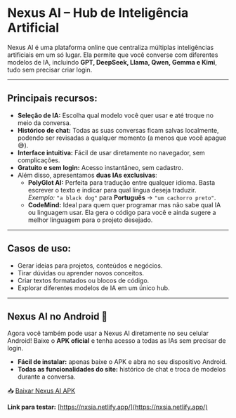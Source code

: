 # Nexus AI – Hub de Inteligência Artificial

Nexus AI é uma plataforma online que centraliza múltiplas inteligências artificiais em um só lugar. Ela permite que você converse com diferentes modelos de IA, incluindo **GPT, DeepSeek, Llama, Qwen, Gemma e Kimi**, tudo sem precisar criar login.

---

## Principais recursos:

- **Seleção de IA:** Escolha qual modelo você quer usar e até troque no meio da conversa.
- **Histórico de chat:** Todas as suas conversas ficam salvas localmente, podendo ser revisadas a qualquer momento (a menos que você apague 😅).
- **Interface intuitiva:** Fácil de usar diretamente no navegador, sem complicações.
- **Gratuito e sem login:** Acesso instantâneo, sem cadastro.
- Além disso, apresentamos **duas IAs exclusivas**:  
  - **PolyGlot AI:** Perfeita para tradução entre qualquer idioma. Basta escrever o texto e indicar para qual língua deseja traduzir.  
    *Exemplo:* `"a black dog"` para **Português** → `"um cachorro preto"`.  
  - **CodeMind:** Ideal para quem quer programar mas não sabe qual IA ou linguagem usar. Ela gera o código para você e ainda sugere a melhor linguagem para o projeto desejado.

---

## Casos de uso:

- Gerar ideias para projetos, conteúdos e negócios.
- Tirar dúvidas ou aprender novos conceitos.
- Criar textos formatados ou blocos de código.
- Explorar diferentes modelos de IA em um único hub.

---

## Nexus AI no Android 📱

Agora você também pode usar a Nexus AI diretamente no seu celular Android! Baixe o **APK oficial** e tenha acesso a todas as IAs sem precisar de login.

- **Fácil de instalar:** apenas baixe o APK e abra no seu dispositivo Android.  
- **Todas as funcionalidades do site:** histórico de chat e troca de modelos durante a conversa.  

📥 [Baixar Nexus AI APK](https://github.com/Ferreira16of/NexusAI/releases/download/apk/NexusIA.apk)

**Link para testar:** [https://nxsia.netlify.app/](https://nxsia.netlify.app/)
